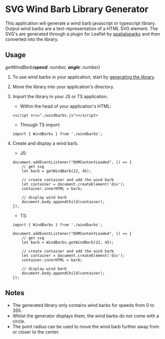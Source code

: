 # SVG Wind Barb Library Generator

This application will generate a wind barb javascript or typescript library. Output wind barbs are a text-representation of a HTML SVG element. The SVG's are generated through a plugin for Leaflet by [spatialsparks](https://github.com/spatialsparks/Leaflet.windbarb) and then converted into the library.

## Usage

_getWindBarb(**speed**: number, **angle**: number)_

1. To use wind barbs in your application, start by [generating the library](https://windbarbs.xlnks.com).
2. Move the library into your application's directory.
3. Import the library in your JS or TS application.
   - Within the head of your application's HTML:
   ```
   <script src="./windbarbs.js"></script>
   ```
   - Through TS import:
   ```
   import { WindBarbs } from './windbarbs';
   ```
4. Create and display a wind barb.

   - JS:

   ```
   document.addEventListener("DOMContentLoaded", () => {
       // get svg
       let barb = getWindBarb(22, 45);

       // create container and add the wind barb
       let container = document.createElement('div');
       container.innerHTML = barb;

       // display wind barb
       document.body.appendChild(container);
   });
   ```

   - TS:

   ```
   import { WindBarbs } from './windbarbs';

   document.addEventListener("DOMContentLoaded", () => {
       // get svg
       let barb = WindBarbs.getWindBarb(22, 45);

       // create container and add the wind barb
       let container = document.createElement('div');
       container.innerHTML = barb;

       // display wind barb
       document.body.appendChild(container);
   });
   ```

## Notes

- The generated library only contains wind barbs for speeds from 0 to 355.
- Whilst the generator displays them, the wind barbs do not come with a circle.
- The point radius can be used to move the wind barb further away from or closer to the center.
